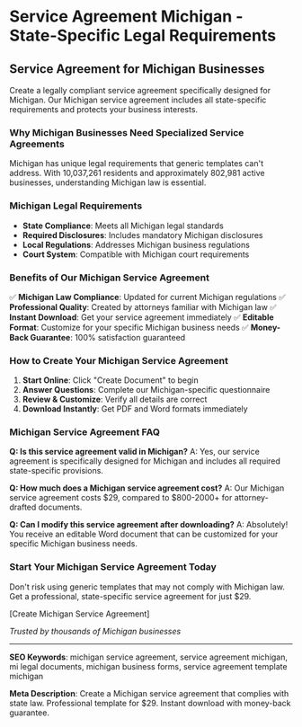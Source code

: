 # Service Agreement Michigan - State-Specific Legal Requirements

## Service Agreement for Michigan Businesses

Create a legally compliant service agreement specifically designed for Michigan. Our Michigan service agreement includes all state-specific requirements and protects your business interests.

### Why Michigan Businesses Need Specialized Service Agreements

Michigan has unique legal requirements that generic templates can't address. With 10,037,261 residents and approximately 802,981 active businesses, understanding Michigan law is essential.

### Michigan Legal Requirements

- **State Compliance**: Meets all Michigan legal standards
- **Required Disclosures**: Includes mandatory Michigan disclosures
- **Local Regulations**: Addresses Michigan business regulations
- **Court System**: Compatible with Michigan court requirements

### Benefits of Our Michigan Service Agreement

✅ **Michigan Law Compliance**: Updated for current Michigan regulations
✅ **Professional Quality**: Created by attorneys familiar with Michigan law
✅ **Instant Download**: Get your service agreement immediately
✅ **Editable Format**: Customize for your specific Michigan business needs
✅ **Money-Back Guarantee**: 100% satisfaction guaranteed

### How to Create Your Michigan Service Agreement

1. **Start Online**: Click "Create Document" to begin
2. **Answer Questions**: Complete our Michigan-specific questionnaire
3. **Review & Customize**: Verify all details are correct
4. **Download Instantly**: Get PDF and Word formats immediately

### Michigan Service Agreement FAQ

**Q: Is this service agreement valid in Michigan?**
A: Yes, our service agreement is specifically designed for Michigan and includes all required state-specific provisions.

**Q: How much does a Michigan service agreement cost?**
A: Our Michigan service agreement costs $29, compared to $800-2000+ for attorney-drafted documents.

**Q: Can I modify this service agreement after downloading?**
A: Absolutely! You receive an editable Word document that can be customized for your specific Michigan business needs.

### Start Your Michigan Service Agreement Today

Don't risk using generic templates that may not comply with Michigan law. Get a professional, state-specific service agreement for just $29.

[Create Michigan Service Agreement]

*Trusted by thousands of Michigan businesses*

---

**SEO Keywords**: michigan service agreement, service agreement michigan, mi legal documents, michigan business forms, service agreement template michigan

**Meta Description**: Create a Michigan service agreement that complies with state law. Professional template for $29. Instant download with money-back guarantee.
